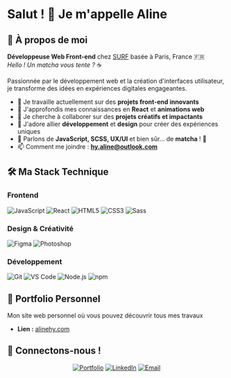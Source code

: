 # Salut ! 👋 Je m'appelle Aline

## 🍵 À propos de moi

**Développeuse Web Front-end** chez [SURF](https://agencesurf.com/) basée à Paris, France 🇫🇷  
*Hello ! Un matcha vous tente ?* ☕

Passionnée par le développement web et la création d'interfaces utilisateur, je transforme des idées en expériences digitales engageantes.

- 🔭 Je travaille actuellement sur des **projets front-end innovants**
- 🌱 J'approfondis mes connaissances en **React** et **animations web**
- 👯 Je cherche à collaborer sur des **projets créatifs et impactants**
- 🎨 J'adore allier **développement** et **design** pour créer des expériences uniques
- 💬 Parlons de **JavaScript, SCSS, UX/UI** et bien sûr... de **matcha** ! 🍃
- 📫 Comment me joindre : **hy.aline@outlook.com**

## 🛠️ Ma Stack Technique

### Frontend
![JavaScript](https://img.shields.io/badge/-JavaScript-F7DF1E?style=flat-square&logo=javascript&logoColor=black)
![React](https://img.shields.io/badge/-React-61DAFB?style=flat-square&logo=react&logoColor=black)
![HTML5](https://img.shields.io/badge/-HTML5-E34F26?style=flat-square&logo=html5&logoColor=white)
![CSS3](https://img.shields.io/badge/-CSS3-1572B6?style=flat-square&logo=css3&logoColor=white)
![Sass](https://img.shields.io/badge/-Sass-CC6699?style=flat-square&logo=sass&logoColor=white)

### Design & Créativité
![Figma](https://img.shields.io/badge/-Figma-F24E1E?style=flat-square&logo=figma&logoColor=white)
![Photoshop](https://img.shields.io/badge/-Photoshop-31A8FF?style=flat-square&logo=adobe-photoshop&logoColor=white)

### Développement
![Git](https://img.shields.io/badge/-Git-F05032?style=flat-square&logo=git&logoColor=white)
![VS Code](https://img.shields.io/badge/-VS%20Code-007ACC?style=flat-square&logo=visual-studio-code&logoColor=white)
![Node.js](https://img.shields.io/badge/-Node.js-339933?style=flat-square&logo=node.js&logoColor=white)
![npm](https://img.shields.io/badge/-npm-CB3837?style=flat-square&logo=npm&logoColor=white)


## 🌟 Portfolio Personnel
Mon site web personnel où vous pouvez découvrir tous mes travaux
- **Lien :** [alinehy.com](https://alinehy.com/)

## 🤝 Connectons-nous !

<div align="center">
  
[![Portfolio](https://img.shields.io/badge/-Portfolio-000000?style=for-the-badge&logo=react&logoColor=white)](https://alinehy.com)
[![LinkedIn](https://img.shields.io/badge/-LinkedIn-0077B5?style=for-the-badge&logo=linkedin&logoColor=white)](https://linkedin.com/in/aline-hy)
[![Email](https://img.shields.io/badge/-Email-D14836?style=for-the-badge&logo=gmail&logoColor=white)](mailto:hy.aline@outlook.com)

</div>
